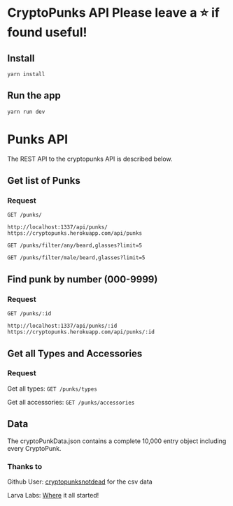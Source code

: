 # CryptoPunks API Please leave a ⭐️ if found useful!

## Install

    yarn install

## Run the app

    yarn run dev

# Punks API

The REST API to the cryptopunks API is described below.

## Get list of Punks

### Request

`GET /punks/`

    http://localhost:1337/api/punks/
    https://cryptopunks.herokuapp.com/api/punks

`GET /punks/filter/any/beard,glasses?limit=5`

`GET /punks/filter/male/beard,glasses?limit=5`
## Find punk by number (000-9999)

### Request

`GET /punks/:id`

    http://localhost:1337/api/punks/:id
    https://cryptopunks.herokuapp.com/api/punks/:id

## Get all Types and Accessories

### Request
Get all types: 
`GET /punks/types`

Get all accessories: 
`GET /punks/accessories`
## Data

The cryptoPunkData.json contains a complete 10,000 entry object including every CryptoPunk.

### Thanks to

Github User: [cryptopunksnotdead](https://github.com/cryptopunksnotdead/punks) for the csv data

Larva Labs: [Where](https://www.larvalabs.com/cryptopunks) it all started!
